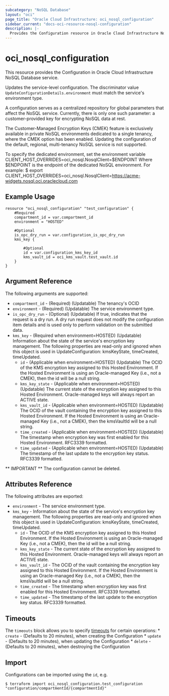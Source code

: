 ```yaml
---
subcategory: "NoSQL Database"
layout: "oci"
page_title: "Oracle Cloud Infrastructure: oci_nosql_configuration"
sidebar_current: "docs-oci-resource-nosql-configuration"
description: |-
  Provides the Configuration resource in Oracle Cloud Infrastructure NoSQL Database service
---
```


# oci_nosql_configuration
This resource provides the Configuration in Oracle Cloud Infrastructure NoSQL Database service.

Updates the service-level configuration.  The discriminator value
`UpdateConfigurationDetails.environment` must match the service's
environment type.

A configuration serves as a centralized repository for global parameters that
affect the NoSQL service. Currently, there is only one such parameter: a
customer-provided key for encrypting NoSQL data at rest.

The Customer-Managed Encryption Keys (CMEK) feature is exclusively available
in private NoSQL environments dedicated to a single tenancy, where the CMEK
option has been enabled. Updating the configuration of the default, regional,
multi-tenancy NoSQL service is not supported.

To specify the dedicated environment, set the environment variable
CLIENT_HOST_OVERRIDES=oci_nosql.NosqlClient=$ENDPOINT
Where $ENDPOINT is the endpoint of the dedicated NoSQL environment.
For example:
$ export CLIENT_HOST_OVERRIDES=oci_nosql.NosqlClient=https://acme-widgets.nosql.oci.oraclecloud.com

## Example Usage

```hcl
resource "oci_nosql_configuration" "test_configuration" {
	#Required
	compartment_id = var.compartment_id
	environment = "HOSTED"

	#Optional
	is_opc_dry_run = var.configuration_is_opc_dry_run
	kms_key {

		#Optional
		id = var.configuration_kms_key_id
		kms_vault_id = oci_kms_vault.test_vault.id
	}
}
```

## Argument Reference

The following arguments are supported:

* `compartment_id` - (Required) (Updatable) The tenancy's OCID
* `environment` - (Required) (Updatable) The service environment type.
* `is_opc_dry_run` - (Optional) (Updatable) If true, indicates that the request is a dry run. A dry run request does not modify the configuration item details and is used only to perform validation on the submitted data. 
* `kms_key` - (Required when environment=HOSTED) (Updatable) Information about the state of the service's encryption key management. The following properties are read-only and ignored when this object is used in UpdateConfiguration: kmsKeyState, timeCreated, timeUpdated. 
	* `id` - (Applicable when environment=HOSTED) (Updatable) The OCID of the KMS encryption key assigned to this Hosted Environment. If the Hosted Environment is using an Oracle-managed Key (i.e., not a CMEK), then the id will be a null string.
	* `kms_key_state` - (Applicable when environment=HOSTED) (Updatable) The current state of the encryption key assigned to this Hosted Environment. Oracle-managed keys will always report an ACTIVE state. 
	* `kms_vault_id` - (Applicable when environment=HOSTED) (Updatable) The OCID of the vault containing the encryption key assigned to this Hosted Environment. If the Hosted Environment is using an Oracle-managed Key (i.e., not a CMEK), then the kmsVaultId will be a null string. 
	* `time_created` - (Applicable when environment=HOSTED) (Updatable) The timestamp when encryption key was first enabled for this Hosted Environment. RFC3339 formatted. 
	* `time_updated` - (Applicable when environment=HOSTED) (Updatable) The timestamp of the last update to the encryption key status. RFC3339 formatted. 


** IMPORTANT **
The configuration cannot be deleted.

## Attributes Reference

The following attributes are exported:

* `environment` - The service environment type.
* `kms_key` - Information about the state of the service's encryption key management. The following properties are read-only and ignored when this object is used in UpdateConfiguration: kmsKeyState, timeCreated, timeUpdated. 
	* `id` - The OCID of the KMS encryption key assigned to this Hosted Environment. If the Hosted Environment is using an Oracle-managed Key (i.e., not a CMEK), then the id will be a null string. 
	* `kms_key_state` - The current state of the encryption key assigned to this Hosted Environment. Oracle-managed keys will always report an ACTIVE state. 
	* `kms_vault_id` - The OCID of the vault containing the encryption key assigned to this Hosted Environment. If the Hosted Environment is using an Oracle-managed Key (i.e., not a CMEK), then the kmsVaultId will be a null string. 
	* `time_created` - The timestamp when encryption key was first enabled for this Hosted Environment. RFC3339 formatted. 
	* `time_updated` - The timestamp of the last update to the encryption key status. RFC3339 formatted. 

## Timeouts

The `timeouts` block allows you to specify [timeouts](https://registry.terraform.io/providers/oracle/oci/latest/docs/guides/changing_timeouts) for certain operations:
	* `create` - (Defaults to 20 minutes), when creating the Configuration
	* `update` - (Defaults to 20 minutes), when updating the Configuration
	* `delete` - (Defaults to 20 minutes), when destroying the Configuration


## Import

Configurations can be imported using the `id`, e.g.

```
$ terraform import oci_nosql_configuration.test_configuration "configuration/compartmentId/{compartmentId}" 
```

